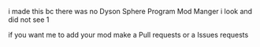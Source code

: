 i made this bc there was no Dyson Sphere Program Mod Manger i look and did not see 1

if you want me to add your mod make a Pull requests or a Issues requests
